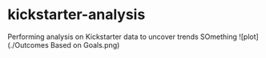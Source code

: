 # kickstarter-analysis
Performing analysis on Kickstarter data to uncover trends
SOmething
![plot](./Outcomes Based on Goals.png)
